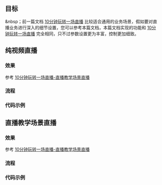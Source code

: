 ##  目标

&nbsp；前一篇文档 [10分钟玩转一场直播](/live/playLive) 比较适合通用的业务场景，假如要对直播业务进行深入的细节设置，您可以参考本篇文档，本篇文档实现的功能和 [10分钟玩转一场直播](/live/playLive) 完全相同，只不过参数设置更为丰富，控制更加细致。

## 纯视频直播

### 效果

参考 [10分钟玩转一场直播-直播教学场景直播](/live/#/playLive?id=带子频道的直播教学场景)

### 流程



### 代码示例



## 直播教学场景直播

### 效果

参考 [10分钟玩转一场直播-直播教学场景直播](/live/#/playLive?id=带子频道的直播教学场景)

### 流程



### 代码示例